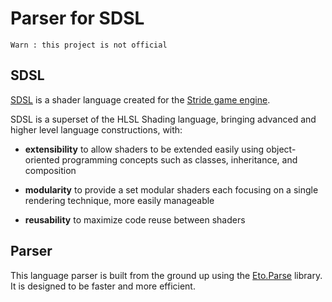 # Parser for SDSL

`Warn : this project is not official`

## SDSL

[SDSL](https://doc.stride3d.net/latest/en/manual/graphics/effects-and-shaders/shading-language/index.html) is a shader language created for the [Stride game engine](https://www.stride3d.net/).

SDSL is a superset of the HLSL Shading language, bringing advanced and higher level language constructions, with:

* **extensibility** to allow shaders to be extended easily using object-oriented programming concepts such as classes, inheritance, and composition

* **modularity** to provide a set modular shaders each focusing on a single rendering technique, more easily manageable

* **reusability** to maximize code reuse between shaders


## Parser

This language parser is built from the ground up using the [Eto.Parse](https://github.com/picoe/Eto.Parse) library. It is designed to be faster and more efficient.